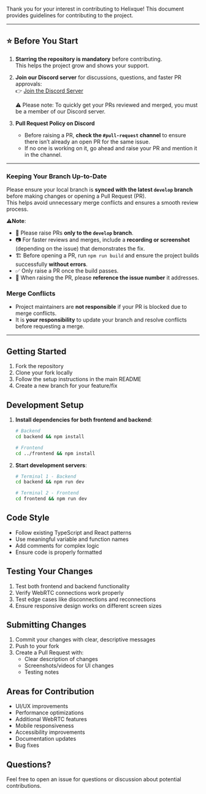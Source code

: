 
Thank you for your interest in contributing to Helixque! This document provides guidelines for contributing to the project.

---

## ⭐ Before You Start

1. **Starring the repository is mandatory** before contributing.  
   This helps the project grow and shows your support.  

2. **Join our Discord server** for discussions, questions, and faster PR approvals:  
   👉 [Join the Discord Server](https://discord.gg/dQUh6SY9Uk)

   ⚠️ Please note: To quickly get your PRs reviewed and merged, you must be a member of our Discord server.  

3. **Pull Request Policy on Discord**  
   - Before raising a PR, **check the `#pull-request` channel** to ensure there isn’t already an open PR for the same issue.  
   - If no one is working on it, go ahead and raise your PR and mention it in the channel.
  

---

### Keeping Your Branch Up-to-Date

Please ensure your local branch is **synced with the latest  `develop` branch** before making changes or opening a Pull Request (PR).  
This helps avoid unnecessary merge conflicts and ensures a smooth review process.

⚠️**Note**:
- 🚀 Please raise PRs **only to the `develop` branch**.  
- 📷 For faster reviews and merges, include a **recording or screenshot** (depending on the issue) that demonstrates the fix.  
- 🏗️ Before opening a PR, run `npm run build` and ensure the project builds successfully **without errors**.  
- ✅ Only raise a PR once the build passes.  
- 🔗 When raising the PR, please **reference the issue number** it addresses.  


### Merge Conflicts

- Project maintainers are **not responsible** if your PR is blocked due to merge conflicts.  
- It is **your responsibility** to update your branch and resolve conflicts before requesting a merge.

---

## Getting Started

1. Fork the repository
2. Clone your fork locally
3. Follow the setup instructions in the main README
4. Create a new branch for your feature/fix

## Development Setup

1. **Install dependencies for both frontend and backend**:
   ```bash
   # Backend
   cd backend && npm install
   
   # Frontend  
   cd ../frontend && npm install
   ```

2. **Start development servers**:
   ```bash
   # Terminal 1 - Backend
   cd backend && npm run dev
   
   # Terminal 2 - Frontend
   cd frontend && npm run dev
   ```

## Code Style

- Follow existing TypeScript and React patterns
- Use meaningful variable and function names
- Add comments for complex logic
- Ensure code is properly formatted

## Testing Your Changes

1. Test both frontend and backend functionality
2. Verify WebRTC connections work properly
3. Test edge cases like disconnections and reconnections
4. Ensure responsive design works on different screen sizes

## Submitting Changes

1. Commit your changes with clear, descriptive messages
2. Push to your fork
3. Create a Pull Request with:
   - Clear description of changes
   - Screenshots/videos for UI changes
   - Testing notes

## Areas for Contribution

- UI/UX improvements
- Performance optimizations
- Additional WebRTC features
- Mobile responsiveness
- Accessibility improvements
- Documentation updates
- Bug fixes

## Questions?

Feel free to open an issue for questions or discussion about potential contributions.
